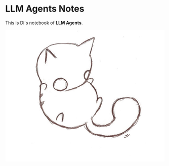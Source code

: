# LLM Agents Notes

This is Di's notebook of **LLM Agents**.

![intro](../assets/images/catoverview.jpg)
